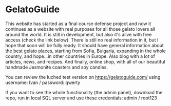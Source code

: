# GelatoGuide

This website has started as a final course defense project and now it continues as a website with real purposes for all those gelato lovers all around the world. It is still in development, but also it's alive with free access (check the link below). There is still no real information in it, but I hope that soon will be fully ready. It should have general information about the best gelato places, starting from Sofia, Bulgaria, expanding in the whole country, and hope...in other countries in Europe. Also blog with a lot of articles, news, and recipes. And finally, online shop, with all of our beautiful handmade Jesmonite coasters and soy candles.

You can review the luched test version on https://gelatoguide.com/ using username: Ivan / password: qwerty 

If you want to see the whole functionality (the admin panel), download the repo, run in local SQL server and use these credentials: admin / root123
